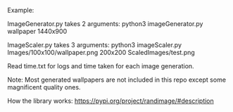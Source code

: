 Example:

ImageGenerator.py takes 2 arguments:
python3 imageGenerator.py wallpaper 1440x900

ImageScaler.py takes 3 arguments:
python3 imageScaler.py Images/100x100/wallpaper.png 200x200 ScaledImages/test.png   

Read time.txt for logs and time taken for each image generation.


Note: Most generated wallpapers are not included in this repo except some magnificent quality ones. 

How the library works: https://pypi.org/project/randimage/#description

